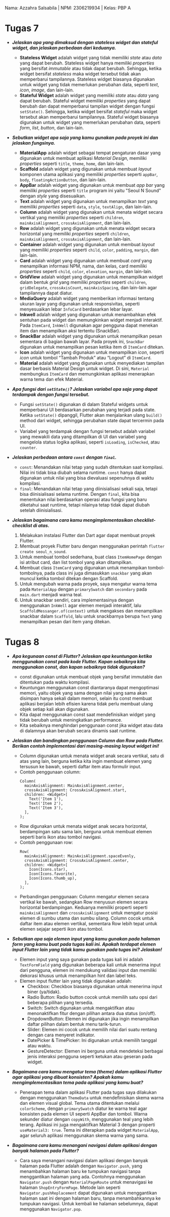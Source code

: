 Nama: Azzahra Salsabila | NPM: 2306219934 | Kelas: PBP A

# Tugas 7
* ***Jelaskan apa yang dimaksud dengan _stateless widget_ dan _stateful widget_, dan jelaskan perbedaan dari keduanya.***
    - **Stateless Widget** adalah widget yang tidak memiliki _state_ atau _data_ yang dapat berubah. Stateless widget hanya memiliki _properties_ yang bersifat _immutable_ atau tidak dapat berubah. Sehingga, ketika widget bersifat _stateless_ maka widget tersebut tidak akan memperbarui tampilannya. Stateless widget biasanya digunakan untuk widget yang tidak memerlukan perubahan data, seperti _text_, _icon_, _image_, dan lain-lain.
    - **Stateful Widget** adalah widget yang memiliki _state_ atau _data_ yang dapat berubah. Stateful widget memiliki _properties_ yang dapat berubah dan dapat memperbarui tampilan widget dengan fungsi ```setState()```. Sehingga, ketika widget bersifat _stateful_ maka widget tersebut akan memperbarui tampilannya. Stateful widget biasanya digunakan untuk widget yang memerlukan perubahan data, seperti _form_, _list_, _button_, dan lain-lain.

* ***Sebutkan _widget_ apa saja yang kamu gunakan pada proyek ini dan jelaskan fungsinya.***
    - **MaterialApp** adalah widget sebagai tempat pengaturan dasar yang digunakan untuk membuat aplikasi _Material Design_, memiliki _properties_ seperti ```title```, ```theme```, ```home```, dan lain-lain.
    - **Scaffold** adalah widget yang digunakan untuk membuat _layout_ komponen utama aplikasi yang memiliki _properties_ seperti ```appBar```, ```body```, ```floatingActionButton```, dan lain-lain.
    - **AppBar** adalah widget yang digunakan untuk membuat _app bar_ yang memiliki _properties_ seperti ```title``` program ini yaitu "Seoul N Sound" dengan _style_ yang disesuaikan.
    - **Text** adalah widget yang digunakan untuk menampilkan _text_ yang memiliki _properties_ seperti ```data```, ```style```, ```textAlign```, dan lain-lain.
    - **Column** adalah widget yang digunakan untuk menata widget secara vertikal yang memiliki _properties_ seperti ```children```, ```mainAxisAlignment```, ```crossAxisAlignment```, dan lain-lain.
    - **Row** adalah widget yang digunakan untuk menata widget secara horizontal yang memiliki _properties_ seperti ```children```, ```mainAxisAlignment```, ```crossAxisAlignment```, dan lain-lain.
    - **Container** adalah widget yang digunakan untuk membuat _layout_ yang memiliki _properties_ seperti ```child```, ```color```, ```padding```, ```margin```, dan lain-lain.
    - **Card** adalah widget yang digunakan untuk membuat _card_ yang menampilkan informasi NPM, nama, dan kelas, card memiliki _properties_ seperti ```child```, ```color```, ```elevation```, ```margin```, dan lain-lain.
    - **GridView** adalah widget yang digunakan untuk menampilkan widget dalam bentuk _grid_ yang memiliki _properties_ seperti ```children```, ```gridDelegate```, ```crossAxisCount```, ```mainAxisSpacing```, dan lain-lain agar tampilannya dapat diatur.
    - **MediaQuery** adalah widget yang memberikan informasi tentang ukuran layar yang digunakan untuk responsivitas, seperti menyesuaikan lebar ```InfoCard``` berdasarkan lebar layar.
    - **Inkwell** adalah widget yang digunakan untuk menambahkan efek sentuhan pada widget dan memungkinkan widget menjadi interaktif. Pada ```ItemCard```, ```InkWell``` digunakan agar pengguna dapat menekan item dan menampilkan aksi tertentu (SnackBar).
    - **SnackBar** adalah widget yang digunakan untuk menampilkan pesan sementara di bagian bawah layar. Pada proyek ini, ```SnackBar``` digunakan untuk menampilkan pesan ketika item di ```ItemCard``` ditekan.
    - **Icon** adalah widget yang digunakan untuk menampilkan _icon_, seperti _icon_ untuk tombol “Tambah Produk” atau “Logout” di ```ItemCard```.
    - **Material** adalah widget yang digunakan untuk menyediakan tampilan dasar berbasis Material Design untuk widget. Di sini, ```Material``` membungkus ```ItemCard``` dan memungkinkan aplikasi menerapkan warna tema dan efek Material.

* ***Apa fungsi dari ```setState()```? Jelaskan variabel apa saja yang dapat terdampak dengan fungsi tersebut.***
    - Fungsi ```setState()``` digunakan di dalam Stateful widgets untuk memperbarui UI berdasarkan perubahan yang terjadi pada state. Ketika ```setState()``` dipanggil, Flutter akan menjalankan ulang ```build()``` method dari widget, sehingga perubahan state dapat tercermin pada UI.
    - Variabel yang terdampak dengan fungsi tersebut adalah variabel yang mewakili data yang ditampilkan di UI dan variabel yang mengelola status logika aplikasi, seperti ```isLoading```, ```isChecked```, atau ```counter```.

* ***Jelaskan perbedaan antara ```const``` dengan ```final```.***
    - ```const```: Menandakan nilai tetap yang sudah ditentukan saat kompilasi. Nilai ini tidak bisa diubah selama runtime. ```const``` hanya dapat digunakan untuk nilai yang bisa dievaluasi sepenuhnya di waktu kompilasi.
    - ```final```: Menandakan nilai tetap yang diinisialisasi sekali saja, tetapi bisa diinisialisasi selama runtime. Dengan ```final```, kita bisa menentukan nilai berdasarkan operasi atau fungsi yang baru diketahui saat runtime, tetapi nilainya tetap tidak dapat diubah setelah diinisialisasi.
    
* ***Jelaskan bagaimana cara kamu mengimplementasikan _checklist-checklist_ di atas.***
    1. Melakukan instalasi Flutter dan Dart agar dapat membuat proyek Flutter.
    2. Membuat proyek Flutter baru dengan menggunakan perintah ```flutter create seoul_n_sound```.
    3. Untuk membuat tombol sederhana, buat class ```ItemHomePage``` dengan isi atribut card, dan list tombol yang akan ditampilkan.
    4. Membuat class ```ItemCard``` yang digunakan untuk menampikan tombol-tombolnya, pada class ini juga dimasukkan ```snackbar``` yang akan muncul ketika tombol ditekan dengan Scaffold.
    5. Untuk mengubah warna pada proyek, saya mengatur warna tema pada ```MaterialApp``` dengan ```primarySwatch``` dan ```secondary``` pada ```main.dart``` menjadi warna teal.
    6. Untuk snackbar sendiri, cara implementasinya dengan menggunakan ```InkWell``` agar elemen menjadi interaktif, lalu ```ScaffoldMessanger.of(context)``` untuk mengakses dan menampilkan snackbar dalam ```Scaffold```, lalu untuk snackbarnya berupa ```Text``` yang menampilkan pesan dari item yang ditekan.

# Tugas 8
* ***Apa kegunaan const di Flutter? Jelaskan apa keuntungan ketika menggunakan const pada kode Flutter. Kapan sebaiknya kita menggunakan const, dan kapan sebaiknya tidak digunakan?***
    - const digunakan untuk membuat objek yang bersifat immutable dan ditentukan pada waktu kompilasi.
    - Keuntungan menggunakan const diantaranya dapat mengoptimasi memori, yaitu objek yang sama dengan nilai yang sama akan disimpan hanya sekali dalam memori, selain itu const membuat aplikasi berjalan lebih efisien karena tidak perlu membuat ulang objek setiap kali akan digunakan. 
    - Kita dapat menggunakan const saat mendefinisikan widget yang tidak berubah untuk meningkatkan performance. 
    - Kita sebaiknya menghindari penggunaan const jika widget atau data di dalamnya akan berubah secara dinamis saat runtime.
  
* ***Jelaskan dan bandingkan penggunaan Column dan Row pada Flutter. Berikan contoh implementasi dari masing-masing layout widget ini!***
    - Column digunakan untuk menata widget anak secara vertikal, satu di atas yang lain, berguna ketika kita ingin membuat elemen yang tersusun ke bawah, seperti daftar item atau formulir input.
    - Contoh penggunaan column:
      ```Column
      Column(
        mainAxisAlignment: MainAxisAlignment.center,
        crossAxisAlignment: CrossAxisAlignment.start,
        children: <Widget>[
          Text('Item 1'),
          Text('Item 2'),
          Text('Item 3'),
        ],
      );
    - Row digunakan untuk menata widget anak secara horizontal, berdampingan satu sama lain, berguna untuk membuat elemen seperti baris ikon atau tombol navigasi.
    - Contoh penggunaan row:
      ```Row
      Row(
        mainAxisAlignment: MainAxisAlignment.spaceEvenly,
        crossAxisAlignment: CrossAxisAlignment.center,
        children: <Widget>[
          Icon(Icons.star),
          Icon(Icons.favorite),
          Icon(Icons.thumb_up),
        ],
      );
    - Perbandingan penggunaan: Column mengatur elemen secara vertikal ke bawah, sedangkan Row menyusun elemen secara horizontal berdampingan. Keduanya memiliki properti seperti ```mainAxisAlignment``` dan ```crossAxisAlignment``` untuk mengatur posisi elemen di sumbu utama dan sumbu silang. Column cocok untuk daftar item atau elemen vertikal, sementara Row lebih tepat untuk elemen sejajar seperti ikon atau tombol.

* ***Sebutkan apa saja elemen input yang kamu gunakan pada halaman form yang kamu buat pada tugas kali ini. Apakah terdapat elemen input Flutter lain yang tidak kamu gunakan pada tugas ini? Jelaskan!***
    - Elemen input yang saya gunakan pada tugas kali ini adalah ```TextFormField``` yang digunakan beberapa kali untuk menerima input dari pengguna, elemen ini mendukung validasi input dan memiliki dekorasi khusus untuk menampilkan hint dan label teks.
    - Elemen input flutter lain yang tidak digunakan adalah:
      - Checkbox: Checkbox biasanya digunakan untuk menerima input biner (ya/tidak).
      - Radio Button: Radio button cocok untuk memilih satu opsi dari beberapa pilihan yang tersedia.
      - Switch: Switch digunakan untuk mengaktifkan atau menonaktifkan fitur dengan pilihan antara dua status (on/off).
      - DropdownButton: Elemen ini digunakan jika ingin menampilkan daftar pilihan dalam bentuk menu tarik-turun.
      - Slider: Elemen ini cocok untuk memilih nilai dari suatu rentang dengan cara menyeret indikator.
      - DatePicker & TimePicker: Ini digunakan untuk memilih tanggal atau waktu.
      - GestureDetector: Elemen ini berguna untuk mendeteksi berbagai jenis interaksi pengguna seperti ketukan atau geseran pada widget.
      
* ***Bagaimana cara kamu mengatur tema (theme) dalam aplikasi Flutter agar aplikasi yang dibuat konsisten? Apakah kamu mengimplementasikan tema pada aplikasi yang kamu buat?***
    - Penerapan tema dalam aplikasi Flutter pada tugas saya dilakukan dengan menggunakan ```ThemeData``` untuk mendefinisikan skema warna dan elemen visual global. Tema utama ditentukan melalui ```colorScheme```, dengan ```primarySwatch``` diatur ke warna teal agar konsisten pada elemen UI seperti AppBar dan tombol. Warna sekunder diatur dengan ```copyWith```, menggunakan teal yang lebih terang. Aplikasi ini juga mengaktifkan Material 3 dengan properti ```useMaterial3: true```. Tema ini diterapkan pada widget ```MaterialApp```, agar seluruh aplikasi menggunakan skema warna yang sama.

* ***Bagaimana cara kamu menangani navigasi dalam aplikasi dengan banyak halaman pada Flutter?***
    - Cara saya menangani navigasi dalam aplikasi dengan banyak halaman pada Flutter adalah dengan ```Navigator.push```, yang menambahkan halaman baru ke tumpukan navigasi tanpa menggantikan halaman yang ada. Contohnya menggunakan ```Navigator.push``` dengan ```MaterialPageRoute``` untuk menavigasi ke halaman ```ShopEntryFormPage```. Metode lain seperti ```Navigator.pushReplacement``` dapat digunakan untuk menggantikan halaman saat ini dengan halaman baru, tanpa menambahkannya ke tumpukan navigasi. Untuk kembali ke halaman sebelumnya, dapat menggunakan ```Navigator.pop```.